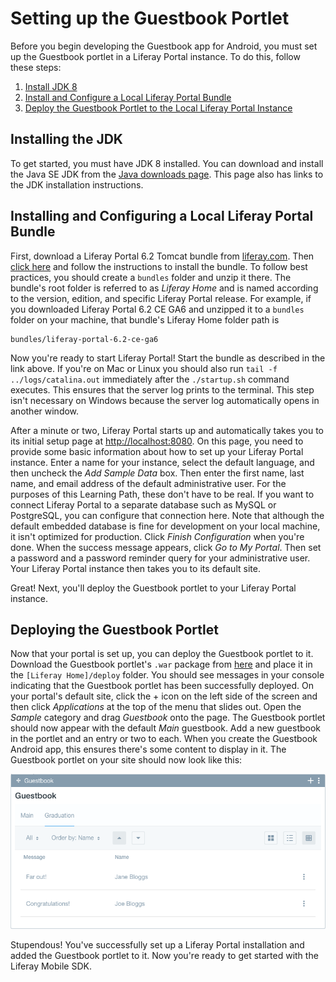 # Setting up the Guestbook Portlet [](id=setting-up-the-guestbook-portlet)

Before you begin developing the Guestbook app for Android, you must set up the 
Guestbook portlet in a Liferay Portal instance. To do this, follow these steps: 

1.  [Install JDK 8](/develop/tutorials/-/knowledge_base/6-2/setting-up-the-guestbook-portlet#installing-the-jdk)
2.  [Install and Configure a Local Liferay Portal Bundle](/develop/tutorials/-/knowledge_base/6-2/setting-up-the-guestbook-portlet#installing-and-configuring-a-local-liferay-bundle)
3.  [Deploy the Guestbook Portlet to the Local Liferay Portal Instance](/develop/tutorials/-/knowledge_base/6-2/setting-up-the-guestbook-portlet#deploying-the-guestbook-portlet)

## Installing the JDK [](id=installing-the-jdk)

To get started, you must have JDK 8 installed. You can download and install the 
Java SE JDK from the 
[Java downloads page](http://www.oracle.com/technetwork/java/javase/downloads/index.html). 
This page also has links to the JDK installation instructions. 

## Installing and Configuring a Local Liferay Portal Bundle [](id=installing-and-configuring-a-local-liferay-bundle)

First, download a Liferay Portal 6.2 Tomcat bundle from 
[liferay.com](https://www.liferay.com/). 
Then 
[click here](/discover/deployment/-/knowledge_base/6-2/installing-a-bundle)
and follow the instructions to install the bundle. To follow best practices, you 
should create a `bundles` folder and unzip it there. The bundle's root 
folder is referred to as *Liferay Home* and is named according to the 
version, edition, and specific Liferay Portal release. For example, if you 
downloaded Liferay Portal 6.2 CE GA6 and unzipped it to a `bundles` folder on 
your machine, that bundle's Liferay Home folder path is 

    bundles/liferay-portal-6.2-ce-ga6

Now you're ready to start Liferay Portal! Start the bundle as described in the 
link above. If you're on Mac or Linux you should also run 
`tail -f ../logs/catalina.out` immediately after the `./startup.sh` command 
executes. This ensures that the server log prints to the terminal. This step 
isn't necessary on Windows because the server log automatically opens in another 
window. 

After a minute or two, Liferay Portal starts up and automatically takes you to 
its initial setup page at 
[http://localhost:8080](http://localhost:8080). 
On this page, you need to provide some basic information about how to set up 
your Liferay Portal instance. Enter a name for your instance, select the default 
language, and then uncheck the *Add Sample Data* box. Then enter the first name, 
last name, and email address of the default administrative user. For the 
purposes of this Learning Path, these don't have to be real. If you want to 
connect Liferay Portal to a separate database such as MySQL or PostgreSQL, you 
can configure that connection here. Note that although the default embedded 
database is fine for development on your local machine, it isn't optimized for 
production. Click *Finish Configuration* when you're done. When the success 
message appears, click *Go to My Portal*. Then set a password and a password 
reminder query for your administrative user. Your Liferay Portal instance then 
takes you to its default site. 

Great! Next, you'll deploy the Guestbook portlet to your Liferay Portal 
instance. 

## Deploying the Guestbook Portlet [](id=deploying-the-guestbook-portlet)

Now that your portal is set up, you can deploy the Guestbook portlet to it. 
Download the Guestbook portlet's `.war` package from 
[here](https://dev.liferay.com/documents/10184/598513/guestbook-portlet.war) 
and place it in the `[Liferay Home]/deploy` folder. You should see messages 
in your console indicating that the Guestbook portlet has been successfully 
deployed. On your portal's default site, click the + icon on the left side of 
the screen and then click *Applications* at the top of the menu that slides out. 
Open the *Sample* category and drag *Guestbook* onto the page. The Guestbook 
portlet should now appear with the default *Main* guestbook. Add a new guestbook 
in the portlet and an entry or two to each. When you create the Guestbook 
Android app, this ensures there's some content to display in it. The Guestbook 
portlet on your site should now look like this: 

![Figure 1: The Guestbook portlet, with a new guestbook and some entries.](../../../images/guestbook-portlet-01.png)

Stupendous! You've successfully set up a Liferay Portal installation and added 
the Guestbook portlet to it. Now you're ready to get started with the Liferay 
Mobile SDK. 
